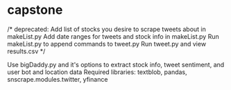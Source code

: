 # capstone
/*
deprecated: Add list of stocks you desire to scrape tweets about in makeList.py
Add date ranges for tweets and stock info in makeList.py
Run makeList.py to append commands to tweet.py
Run tweet.py and view results.csv 
*/

Use bigDaddy.py and it's options to extract stock info, tweet sentiment, and user bot and location data
Required libraries: textblob, pandas, snscrape.modules.twitter, yfinance
